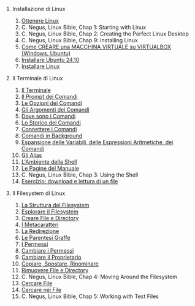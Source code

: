 1. Installazione di Linux

   1. [Ottenere Linux](./install_linux/ottenere_linux.md)
   1. C. Negus, Linux Bible, Chap 1: Starting with Linux
   1. C. Negus, Linux Bible, Chap 2: Creating the Perfect Linux Desktop
   1. C. Negus, Linux Bible, Chap 9: Installing Linux
   1. [Come CREARE una MACCHINA VIRTUALE su VIRTUALBOX (Windows, Ubuntu)](https://youtu.be/ZdeGbnRkT_c?feature=shared)
   1. [Installare Ubuntu 24.10](https://youtu.be/POYlMKTV1Js?feature=shared)
   1. [Installare Linux](./install_linux/installazione.md)

1. Il Terminale di Linux

   1. [Il Terminale](./terminale_linux/terminale.md)
   1. [Il Prompt dei Comandi](./terminale_linux/prompt.md)
   1. [Le Opzioni dei Comandi](./terminale_linux/opzioni.md)
   1. [Gli Argomenti dei Comandi](./terminale_linux/argomenti.md)
   1. [Dove sono i Comandi](./terminale_linux/dove.md)
   1. [Lo Storico dei Comandi](./terminale_linux/storico.md)
   1. [Connettere i Comandi](./terminale_linux/pipes.md)
   1. [Comandi in Background](./terminale_linux/background.md)
   1. [Espansione delle Variabili, delle Espressioni Aritmetiche, dei Comandi](./terminale_linux/espansione.md)
   1. [Gli Alias](./terminale_linux/alias.md)
   1. [L'Ambiente della Shell](./terminale_linux/ambiente.md)
   1. [Le Pagine del Manuale](./terminale_linux/manuale.md)
   1. C. Negus, Linux Bible, Chap 3: Using the Shell
   1. [Esercizio: download e lettura di un file](./terminale_linux/file.md)

1. Il Filesystem di Linux

   1. [La Struttura del Filesystem](./filesystem_linux/struttura.md)
   1. [Esplorare il Filesystem](./filesystem_linux/esplorare.md)
   1. [Creare File e Directory](./filesystem_linux/directory.md)
   1. [I Metacaratteri](./filesystem_linux/metacaratteri.md)
   1. [La Redirezione](./filesystem_linux/redirezione.md)
   1. [Le Parentesi Graffe](./filesystem_linux/graffe.md)
   1. [I Permessi](./filesystem_linux/permessi.md)
   1. [Cambiare i Permessi](./filesystem_linux/cambiare_permessi.md)
   1. [Cambiare il Proprietario](./filesystem_linux/cambiare_proprietario.md)
   1. [Copiare, Spostare, Rinominare](./filesystem_linux/cpmv.md)
   1. [Rimuovere File e Directory](./filesystem_linux/rimuovere.md)
   1. C. Negus, Linux Bible, Chap 4: Moving Around the Filesystem
   1. [Cercare File](./poweruser_linux/cercare.md)
   1. [Cercare nei File](./poweruser_linux/grep.md)
   1. C. Negus, Linux Bible, Chap 5: Working with Text Files

<!-- 1. [Diventare Utente Esperto di Linux (altre letture)](./poweruser_linux/altre_letture.md) -->

<!-- 1. [Diventare Amministratore di Linux](./sysadmin_linux/letture.md) -->

<!-- 1. Git -->

   <!-- 1. [git e github.com](./git/git_github.md)
   1. [Clonare una Repository](./git/clonare.md)
   1. [Effettuare Modifiche](./git/modificare.md)
   1. [Un Semplice Modello di Collaborazione](./git/collaborare.md) -->

<!-- 1. Le pagine HTML -->

   <!-- 1.  [Struttura di una Pagina HTML](./html/dochtml.md)
   1.  [Gestione del Testo](./html/testo.md)
   1.  [Collegamenti Ipertestuali](./html/links.md)
   1.  [Le Liste](./html/lists.md)
   1.  [Le Tabelle](./html/tables.md)
   1.  [Tag Semantici](./html/semantic.md)
   1.  [I Form](./html/forms.md) -->

   <!-- 1. [Esercizio: documento di testo]() -->
   <!-- 1. [Esercizio: form]() -->

   <!--
   1. Approfondimenti HTML
    Inserire qui le letture consigliate, HTML Dog Intermediate e Advanced
   -->

